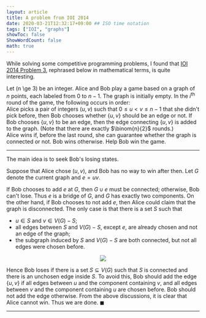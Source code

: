 ```yaml
---
layout: article
title: A problem from IOI 2014
date: 2020-03-21T12:32:17+09:00 ## ISO time notation
tags: ["IOI", "graphs"]
showToc: false
ShowWordCount: false
math: true
---
```


While solving some competitive programming problems, I found that [IOI 2014 Problem 3][ioi_2014_3], rephrased below in mathematical terms, is quite interesting.

Let \(n \ge 3\) be an integer. Alice and Bob play a game based on a graph of $n$ points, each labeled from $0$ to $n-1$. The graph is initially empty. In the $i^{\text{th}}$ round of the game, the following occurs in order: \
Alice picks a pair of integers $(u,v)$ such that $0\le u < v \le n-1$ that she didn't pick before, then Bob chooses whether $\{u, v\}$ should be an edge or not. If Bob chooses $\{u, v\}$ to be an edge, then the edge connecting $\{u, v\}$ is added to the graph. (Note that there are exactly $\binom{n}{2}$ rounds.) \
Alice wins if, before the last round, she can guarantee whether the graph is connected or not. Bob wins otherwise. Help Bob win the game.

---

The main idea is to seek Bob's losing states.

Suppose that Alice chose $(u,v)$, and Bob has no way to win after then. Let $G$ denote the current graph and $e=uv$.

If Bob chooses to add $e$ at $G$, then $G \cup e$ must be connected; otherwise, Bob can't lose. Thus $e$ is a bridge of $G$, and $G$ has exactly two components.
On the other hand, if Bob chooses to not add $e$, then Alice could claim that the graph is disconnected. The only case is that there is a set $S$ such that

- $u \in S$ and $v \in V(G)-S$;
- all edges between $S$ and $V(G)-S$, except $e$, are already chosen and not an edge of the graph;
- the subgraph induced by $S$ and $V(G)-S$ are both connected, but not all edges were chosen before.

<p align="center">
    <img class="image image--xl" src="/assets/images/posts/ioi_2014_3_image.png"/>
</p>

Hence Bob loses if there is a set $S \subseteq V(G)$ such that $S$ is connected and there is an unchosen edge inside $S$. To avoid this, Bob should add the edge $\{u, v\}$ if all edges between $u$ and the component containing $v$, and all edges between $v$ and the component containing $u$ are chosen before. Bob should not add the edge otherwise. From the above discussions, it is clear that Alice cannot win. Thus we are done. $\blacksquare$

---

[ioi_2014_3]: https://ioinformatics.org/files/ioi2014problem3.pdf
[aops blog]: https://artofproblemsolving.com/community/c1102120